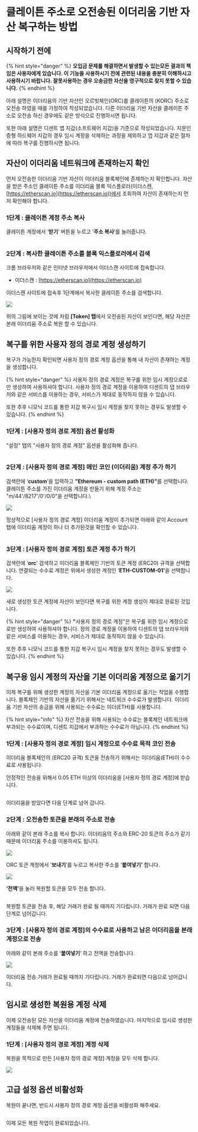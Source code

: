 # 클레이튼 주소로 오전송된 이더리움 기반 자산 복구하는 방법

## 시작하기 전에

{% hint style="danger" %}
**오입금 문제를 해결하면서 발생할 수 있는모든 결과의 책임은 사용자에게 있습니다. 이 기능을 사용하시기 전에 관련된 내용을 충분히 이해하시고 사용하시기 바랍니다. 잘못사용하는 경우 오송금한 자산을 영구적으로 찾지 못할 수 있습니다.**
{% endhint %}

아래 설명은 이더리움의 기반 자산인 오르빗체인(ORC)를 클레이튼의 (KORC) 주소로 오전송 하였을 때를 가정하여 작성되었습니다. 다른 이더리움 기반 자산을 클레이튼 주소로 오전송 하신 경우에도 같은 방식으로 진행하시면 됩니다.

또한 아래 설명은 디센트 앱 지갑(소프트웨어 지갑)을 기준으로 작성되었습니다. 지문인증형 하드웨어 지갑의 경우 임시 계정을 삭제하는 과정을 제외하고 앱 지갑과 같은 절차에 따라 복구를 진행하시면 됩니다.

## 자산이 이더리움 네트워크에 존재하는지 확인

먼저 오전송한 이더리움 기반 자산이 이더리움 블록체인에 존재하는지 확인합니다. 자산을 받은 주소인 클레이튼 주소를 이더리움 블록 익스플로러(이더스캔, [https://etherscan.io](https://etherscan.io))에서 조회하여 자산이 존재하는지 먼저 확인해야 합니다.

### **1단계 :** 클레이튼 계정 주소 복사

클레이튼 계정에서 ‘**받기**’ 버튼을 누르고 ‘**주소 복사**’를 눌러줍니다.

<figure><img src="../.gitbook/assets/17 (2).jpg" alt=""><figcaption></figcaption></figure>

### **2단계 :** 복사한 클레이튼 주소를 블록 익스플로러에서 검색

크롬 브라우저와 같은 인터넷 브라우저에서 이더스캔 사이트에 접속합니다.

* 이더스캔 : [https://etherscan.io](https://etherscan.io)

이더스캔 사이트에 접속후 1단계에서 복사한 클레이튼 주소를 검색합니다.

![](<../.gitbook/assets/02 (4) (1).jpg>)

위의 그림에 보이는 것에 처럼 **\[Token] 탭**에서 오전송된 자산이 보인다면, 해당 자산은 본래 이더리움 주소로 복원 할 수 있습니다.

## 복구를 위한 사용자 정의 경로 계정 생성하기

복구가 가능한지 확인되면 사용자 정의 경로 계정 옵션을 통해 내 자산이 존재하는 계정을 생성합니다.&#x20;

{% hint style="danger" %}
사용자 정의 경로 계정은 복구를 위한 임시 계정으로로만 생성하여 사용하셔야 합니다. 사용자 정의 경로 계정을 이용하여 디센트의 댑 브라우저와 같은 서비스를 이용하는 경우, 서비스가 제대로 동작하지 않을 수 있습니다.

또한 추후 니모닉 코드를 통한 지갑 복구시 임시 계정을 찾지 못하는 경우도 발생할 수 있습니다.
{% endhint %}

### **1단계 :** \[사용자 정의 경로 계정] 옵션 활성화

"설정" 탭의 "사용자 정의 경로 계정" 옵션을 활성화해 줍니다.

<figure><img src="../.gitbook/assets/15 (2).jpg" alt=""><figcaption></figcaption></figure>

### **2단계 :** \[사용자 정의 경로 계정] 메인 **코인 (이더리움) 계정** 추가 하기

검색란에 ‘**custom**’을 입력하고 **"Ethereum - custom path (ETH)"**&#xB97C; 선택합니다. 클레이튼 주소를 가진 이더리움 계정을 만들기 위해 계정 주소는 "m/44'/8217'/0'/0/0"을 선택합니다.\


![](<../.gitbook/assets/09 (2).jpg>)

정상적으로 \[사용자 정의 경로 계정] 이더리움 계정이 추가되면 아래와 같이 Account탭에 이더리움 계정이 하나 더 추가된것을 확인할 수 있습니다.

<figure><img src="../.gitbook/assets/18 (1).jpg" alt=""><figcaption></figcaption></figure>

### **3단계 :** \[사용자 정의 경로 계정] **토큰 계정** 추가 하기

검색란에 ‘**orc**’ 검색하고 이더리움 블록체인 기반의 토큰 계정 (ERC20) 규격을 선택합니다. 연결되는 수수료 계정은 위에서 생성한 계정인 ‘**ETH-CUSTOM-01’**&#xC744; 선택합니다.

![](<../.gitbook/assets/11 (2).jpg>)

새로 생성한 토큰 계정에 자산이 보인다면 복구를 위한 계정 생성이 제대로 완료된 것입니다.

{% hint style="danger" %}
**"**&#xC0AC;용자 정의 경로 계정"은 복구를 위한 임시 계정으로로만 생성하여 사용하셔야 합니다. 정의 경로 계정을 이용하여 디센트의 댑 브라우저와 같은 서비스를 이용하는 경우, 서비스가 제대로 동작하지 않을 수 있습니다.

또한 추후 니모닉 코드를 통한 지갑 복구시 임시 계정을 찾지 못하는 경우도 발생할 수 있습니다.
{% endhint %}

## 복구용 임시 계정의 자산을 기본 이더리움 계정으로 옮기기

이제 복구를 위해 생성한 계정의 자산을 기본 이더리움 계정으로 옮기는 작업을 수행합니다. 블록체인 기반의 자산을 옮기기 위해서는 네트워크 수수료가 발생합니다. 이더리움 기반 자산의 송금을 위해 사용되는 수수료는 이더(ETH)를 사용합니다.

{% hint style="info" %}
자산 전송을 위해 사용되는 수수료는 블록체인 네트워크에 부과되는 수수료이며, 디센트 지갑에서 부과하는 수수료가 아닙니다.
{% endhint %}

### **1단계 :** \[사용자 정의 경로 계정] 임시 계정으로 수수료 목적 코인 전송

이더리움 블록체인의 (ERC20 규격) 토큰을 전송하기 위해서는 이더리움(ETH)이 수수료로 사용됩니다.

안정적인 전송을 위해서 0.05 ETH 이상의 이더리움을 \[사용자 정의 경로 계정]에 받습니다.

<div align="left"><img src="../.gitbook/assets/14 (3).jpg" alt=""></div>

이더리움을 받았다면 다음 단계로 넘어 갑니다.

### **2단계 :** 오전송한 토큰을 본래의 주소로 전송

아래와 같이 본래 주소를 복사 합니다. 이더리움의 주소와 ERC-20 토큰의 주소가 같기 때문에 이더리움 주소를 이용하셔도 됩니다.

![](<../.gitbook/assets/19 (2).jpg>)

ORC 토큰 계정에서 ‘**보내기**’를 누르고 복사한 주소를 ‘**붙여넣기’** 합니다.

![](<../.gitbook/assets/21 (1).jpg>)

**‘전액’**&#xC744; 눌러 복원할 토큰을 모두 전송 합니다.

<figure><img src="../.gitbook/assets/22 (1).jpg" alt=""><figcaption></figcaption></figure>

복원할 토큰을 전송 후, 해당 거래가 완료 될 때까지 기다립니다. 거래가 완료 되면 다음 단계로 넘어갑니다.

### **3단계 :** \[사용자 정의 경로 계정]의 수수료로 사용하고 남은 이더리움을 본래 계정으로 전송

아래와 같이 본래 주소를 ‘**붙여넣기**’ 하고 전액을 전송합니다.

![](<../.gitbook/assets/23 (1).jpg>)

이더리움 전송 거래가 완료될 때까지 기다립니다. 거래가 완료되면 다음으로 넘어갑니다.

## **임시로 생성한 복원용 계정 삭제**

이제 오전송된 모든 자산을 이더리움 계정에 전송하였습니다. 마지막으로 임시로 생성한 계정들을 삭제해 주면 됩니다.

### **1단계 :** \[사용자 정의 경로 계정] 계정 삭제&#x20;

복원을 목적으로 만든 \[사용자 정의 경로 계정] 계정을 모두 삭제 합니다.&#x20;

![](<../.gitbook/assets/24 (1).jpg>)

## **고급 설정 옵션 비활성화**

복원이 끝나면, 반드시 사용자 정의 경로 계정 옵션을 비활성화 해주세요.

<figure><img src="../.gitbook/assets/26 (1).jpg" alt=""><figcaption></figcaption></figure>

이제 모든 복원 작업이 완료되었습니다.
